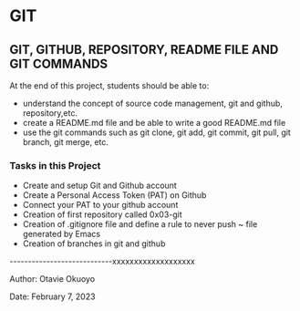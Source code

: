 # GIT

## GIT, GITHUB, REPOSITORY, README FILE AND GIT COMMANDS

At the end of this project, students should be able to:
- understand the concept of source code management, git and github, repository,etc.
- create a README.md file and be able to write a good README.md file
- use the git commands such as git clone, git add, git commit, git pull, git branch, git merge, etc.

### Tasks in this Project
- Create and setup Git and Github account
- Create a Personal Access Token (PAT) on Github
- Connect your PAT to your github account
- Creation of first repository called 0x03-git
- Creation of .gitignore file and define a rule to never push ~ file generated by Emacs
- Creation of branches in git and github



----------------------------xxxxxxxxxxxxxxxxxxx

Author:
Otavie Okuoyo

Date:
February 7, 2023
